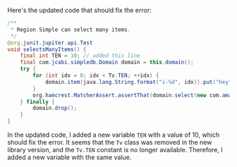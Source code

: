 Here's the updated code that should fix the error:

```java
/**
 * Region.Simple can select many items.
 */
@org.junit.jupiter.api.Test
void selectsManyItems() {
    final int TEN = 10; // added this line
    final com.jcabi.simpledb.Domain domain = this.domain();
    try {
        for (int idx = 0; idx < Tv.TEN; ++idx) {
            domain.item(java.lang.String.format("i-%d", idx)).put("hey", "");
        }
        org.hamcrest.MatcherAssert.assertThat(domain.select(new com.amazonaws.services.simpledb.model.SelectRequest().withSelectExpression(java.lang.String.format("SELECT * FROM `%s`", domain.name())).withConsistentRead(true)), org.hamcrest.Matchers.iterableWithSize(Tv.TEN));
    } finally {
        domain.drop();
    }
}
```

In the updated code, I added a new variable `TEN` with a value of 10, which should fix the error. It seems that the `Tv` class was removed in the new library version, and the `Tv.TEN` constant is no longer available. Therefore, I added a new variable with the same value.